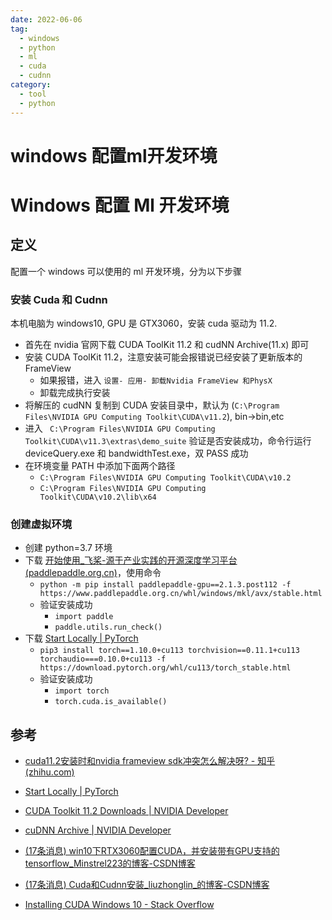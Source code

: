 ```yaml
---
date: 2022-06-06
tag:
  - windows
  - python
  - ml
  - cuda
  - cudnn
category:
  - tool
  - python
---
```


# windows 配置ml开发环境

# Windows 配置 Ml 开发环境


## 定义

配置一个 windows 可以使用的 ml 开发环境，分为以下步骤

### 安装 Cuda 和 Cudnn

本机电脑为 windows10, GPU 是 GTX3060，安装 cuda 驱动为 11.2.

- 首先在 nvidia 官网下载 CUDA ToolKit 11.2 和 cudNN Archive(11.x) 即可
- 安装 CUDA ToolKit 11.2，注意安装可能会报错说已经安装了更新版本的 FrameView
  - 如果报错，进入 `设置- 应用- 卸载Nvidia FrameView 和PhysX`
  - 卸载完成执行安装
- 将解压的 cudNN 复制到 CUDA 安装目录中，默认为 (`C:\Program Files\NVIDIA GPU Computing Toolkit\CUDA\v11.2`), bin->bin,etc
- 进入 ` C:\Program Files\NVIDIA GPU Computing Toolkit\CUDA\v11.3\extras\demo_suite` 验证是否安装成功，命令行运行 deviceQuery.exe 和 bandwidthTest.exe，双 PASS 成功
- 在环境变量 PATH 中添加下面两个路径
  - `C:\Program Files\NVIDIA GPU Computing Toolkit\CUDA\v10.2`
  - `C:\Program Files\NVIDIA GPU Computing Toolkit\CUDA\v10.2\lib\x64`

### 创建虚拟环境

- 创建 python=3.7 环境
- 下载 [开始使用_飞桨-源于产业实践的开源深度学习平台 (paddlepaddle.org.cn)](https://www.paddlepaddle.org.cn/install/quick?docurl=/documentation/docs/zh/install/pip/windows-pip.html#old-version-anchor-9-三、验证安装)，使用命令
  - `python -m pip install paddlepaddle-gpu==2.1.3.post112 -f https://www.paddlepaddle.org.cn/whl/windows/mkl/avx/stable.html`
  - 验证安装成功
	- `import paddle`
	- `paddle.utils.run_check()`
- 下载 [Start Locally | PyTorch](https://pytorch.org/get-started/locally/)
  - `pip3 install torch==1.10.0+cu113 torchvision==0.11.1+cu113 torchaudio===0.10.0+cu113 -f https://download.pytorch.org/whl/cu113/torch_stable.html`
  - 验证安装成功
	- `import torch`
	- `torch.cuda.is_available()`

## 参考

- [cuda11.2安装时和nvidia frameview sdk冲突怎么解决呀? - 知乎 (zhihu.com)](https://www.zhihu.com/question/445815509)

- [Start Locally | PyTorch](https://pytorch.org/get-started/locally/)

- [CUDA Toolkit 11.2 Downloads | NVIDIA Developer](https://developer.nvidia.com/cuda-11.2.0-download-archive?target_os=Windows&target_arch=x86_64&target_version=10&target_type=exelocal)
- [cuDNN Archive | NVIDIA Developer](https://developer.nvidia.com/rdp/cudnn-archive#a-collapse822-114)

- [(17条消息) win10下RTX3060配置CUDA，并安装带有GPU支持的tensorflow_Minstrel223的博客-CSDN博客](https://blog.csdn.net/Minstrel223/article/details/117811597)

- [(17条消息) Cuda和Cudnn安装_liuzhonglin_的博客-CSDN博客](https://blog.csdn.net/weixin_43082343/article/details/119043543)

- [Installing CUDA Windows 10 - Stack Overflow](https://stackoverflow.com/questions/65925387/installing-cuda-windows-10)
